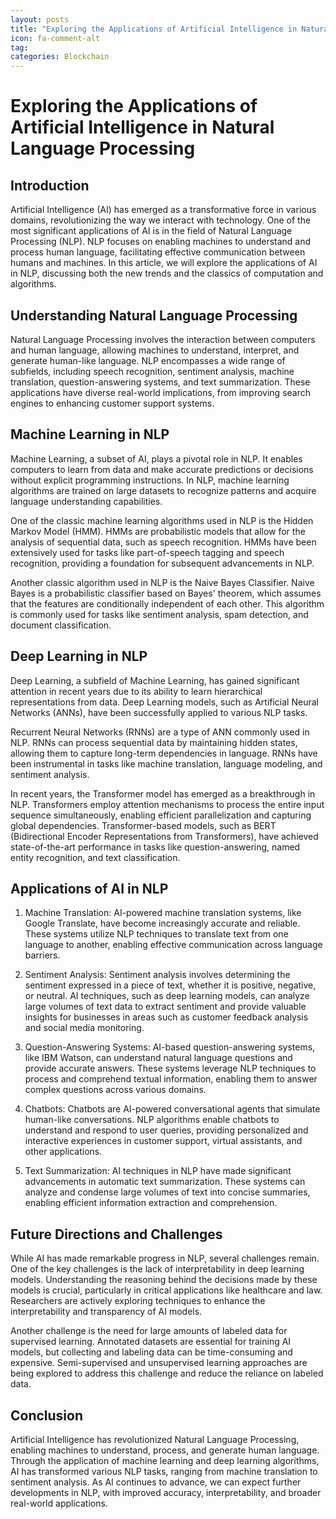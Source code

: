 ```yaml
---
layout: posts
title: "Exploring the Applications of Artificial Intelligence in Natural Language Processing"
icon: fa-comment-alt
tag:      
categories: Blockchain
---
```



# Exploring the Applications of Artificial Intelligence in Natural Language Processing

## Introduction

Artificial Intelligence (AI) has emerged as a transformative force in various domains, revolutionizing the way we interact with technology. One of the most significant applications of AI is in the field of Natural Language Processing (NLP). NLP focuses on enabling machines to understand and process human language, facilitating effective communication between humans and machines. In this article, we will explore the applications of AI in NLP, discussing both the new trends and the classics of computation and algorithms.

## Understanding Natural Language Processing

Natural Language Processing involves the interaction between computers and human language, allowing machines to understand, interpret, and generate human-like language. NLP encompasses a wide range of subfields, including speech recognition, sentiment analysis, machine translation, question-answering systems, and text summarization. These applications have diverse real-world implications, from improving search engines to enhancing customer support systems.

## Machine Learning in NLP

Machine Learning, a subset of AI, plays a pivotal role in NLP. It enables computers to learn from data and make accurate predictions or decisions without explicit programming instructions. In NLP, machine learning algorithms are trained on large datasets to recognize patterns and acquire language understanding capabilities.

One of the classic machine learning algorithms used in NLP is the Hidden Markov Model (HMM). HMMs are probabilistic models that allow for the analysis of sequential data, such as speech recognition. HMMs have been extensively used for tasks like part-of-speech tagging and speech recognition, providing a foundation for subsequent advancements in NLP.

Another classic algorithm used in NLP is the Naive Bayes Classifier. Naive Bayes is a probabilistic classifier based on Bayes' theorem, which assumes that the features are conditionally independent of each other. This algorithm is commonly used for tasks like sentiment analysis, spam detection, and document classification.

## Deep Learning in NLP

Deep Learning, a subfield of Machine Learning, has gained significant attention in recent years due to its ability to learn hierarchical representations from data. Deep Learning models, such as Artificial Neural Networks (ANNs), have been successfully applied to various NLP tasks.

Recurrent Neural Networks (RNNs) are a type of ANN commonly used in NLP. RNNs can process sequential data by maintaining hidden states, allowing them to capture long-term dependencies in language. RNNs have been instrumental in tasks like machine translation, language modeling, and sentiment analysis.

In recent years, the Transformer model has emerged as a breakthrough in NLP. Transformers employ attention mechanisms to process the entire input sequence simultaneously, enabling efficient parallelization and capturing global dependencies. Transformer-based models, such as BERT (Bidirectional Encoder Representations from Transformers), have achieved state-of-the-art performance in tasks like question-answering, named entity recognition, and text classification.

## Applications of AI in NLP

1. Machine Translation: AI-powered machine translation systems, like Google Translate, have become increasingly accurate and reliable. These systems utilize NLP techniques to translate text from one language to another, enabling effective communication across language barriers.

2. Sentiment Analysis: Sentiment analysis involves determining the sentiment expressed in a piece of text, whether it is positive, negative, or neutral. AI techniques, such as deep learning models, can analyze large volumes of text data to extract sentiment and provide valuable insights for businesses in areas such as customer feedback analysis and social media monitoring.

3. Question-Answering Systems: AI-based question-answering systems, like IBM Watson, can understand natural language questions and provide accurate answers. These systems leverage NLP techniques to process and comprehend textual information, enabling them to answer complex questions across various domains.

4. Chatbots: Chatbots are AI-powered conversational agents that simulate human-like conversations. NLP algorithms enable chatbots to understand and respond to user queries, providing personalized and interactive experiences in customer support, virtual assistants, and other applications.

5. Text Summarization: AI techniques in NLP have made significant advancements in automatic text summarization. These systems can analyze and condense large volumes of text into concise summaries, enabling efficient information extraction and comprehension.

## Future Directions and Challenges

While AI has made remarkable progress in NLP, several challenges remain. One of the key challenges is the lack of interpretability in deep learning models. Understanding the reasoning behind the decisions made by these models is crucial, particularly in critical applications like healthcare and law. Researchers are actively exploring techniques to enhance the interpretability and transparency of AI models.

Another challenge is the need for large amounts of labeled data for supervised learning. Annotated datasets are essential for training AI models, but collecting and labeling data can be time-consuming and expensive. Semi-supervised and unsupervised learning approaches are being explored to address this challenge and reduce the reliance on labeled data.

## Conclusion

Artificial Intelligence has revolutionized Natural Language Processing, enabling machines to understand, process, and generate human language. Through the application of machine learning and deep learning algorithms, AI has transformed various NLP tasks, ranging from machine translation to sentiment analysis. As AI continues to advance, we can expect further developments in NLP, with improved accuracy, interpretability, and broader real-world applications.